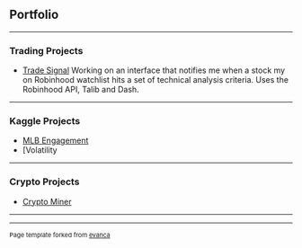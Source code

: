## Portfolio

---

### Trading Projects 

- [Trade Signal](/sample_page) Working on an interface that notifies me when a stock my on Robinhood watchlist hits a set of technical analysis criteria. Uses the Robinhood API, Talib and Dash.


---

### Kaggle Projects

- [MLB Engagement](http://example.com/)
- [Volatility 

---

### Crypto Projects

- [Crypto Miner](http://example.com/)


---




---
<p style="font-size:11px">Page template forked from <a href="https://github.com/evanca/quick-portfolio">evanca</a></p>
<!-- Remove above link if you don't want to attibute -->
